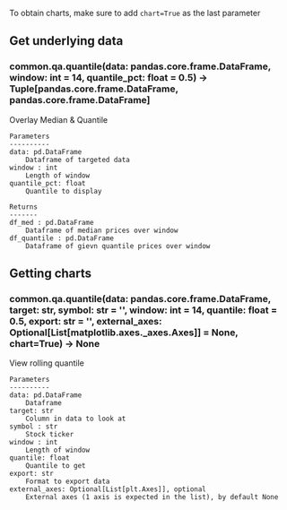 To obtain charts, make sure to add `chart=True` as the last parameter

## Get underlying data 
### common.qa.quantile(data: pandas.core.frame.DataFrame, window: int = 14, quantile_pct: float = 0.5) -> Tuple[pandas.core.frame.DataFrame, pandas.core.frame.DataFrame]

Overlay Median & Quantile

    Parameters
    ----------
    data: pd.DataFrame
        Dataframe of targeted data
    window : int
        Length of window
    quantile_pct: float
        Quantile to display

    Returns
    -------
    df_med : pd.DataFrame
        Dataframe of median prices over window
    df_quantile : pd.DataFrame
        Dataframe of gievn quantile prices over window

## Getting charts 
### common.qa.quantile(data: pandas.core.frame.DataFrame, target: str, symbol: str = '', window: int = 14, quantile: float = 0.5, export: str = '', external_axes: Optional[List[matplotlib.axes._axes.Axes]] = None, chart=True) -> None

View rolling quantile

    Parameters
    ----------
    data: pd.DataFrame
        Dataframe
    target: str
        Column in data to look at
    symbol : str
        Stock ticker
    window : int
        Length of window
    quantile: float
        Quantile to get
    export: str
        Format to export data
    external_axes: Optional[List[plt.Axes]], optional
        External axes (1 axis is expected in the list), by default None

